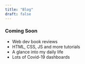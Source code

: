 ```yaml
---
title: "Blog"
draft: false
---
```

### Coming Soon
* Web dev book reviews
* HTML, CSS, JS and more tutorials
* A glance into my daily life
* Lots of Covid-19 dashboards